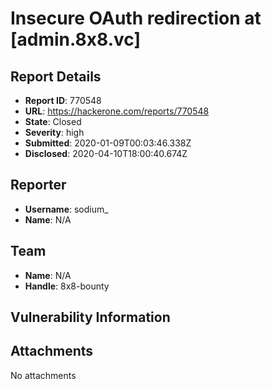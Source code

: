 # Insecure OAuth redirection at [admin.8x8.vc]

## Report Details
- **Report ID**: 770548
- **URL**: https://hackerone.com/reports/770548
- **State**: Closed
- **Severity**: high
- **Submitted**: 2020-01-09T00:03:46.338Z
- **Disclosed**: 2020-04-10T18:00:40.674Z

## Reporter
- **Username**: sodium_
- **Name**: N/A

## Team
- **Name**: N/A
- **Handle**: 8x8-bounty

## Vulnerability Information


## Attachments
No attachments
